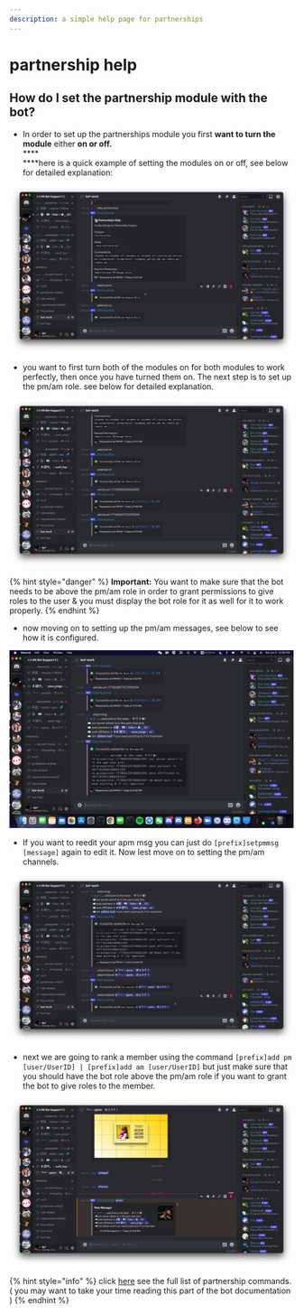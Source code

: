 ```yaml
---
description: a simple help page for partnerships
---
```


# partnership help

## How do I set the partnership module with the bot?

* In order to set up the partnerships module you first **want to turn the module** either **on or off.**\
  ****\
  ****here is a quick example of setting the modules on or off, see below for detailed explanation:

![](<../.gitbook/assets/image (6).png>)

* you want to first turn both of the modules on for both modules to work perfectly, then once you have turned them on. The next step is to set up the pm/am role. see below for detailed explanation.&#x20;

![](<../.gitbook/assets/image (7).png>)

{% hint style="danger" %}
**Important:** You want to make sure that the bot needs to be above the pm/am role in order to grant permissions to give roles to the user & you must display the bot role for it as well for it to work properly.
{% endhint %}

* now moving on to setting up the pm/am messages, see below to see how it is configured.

![](<../.gitbook/assets/image (8).png>)

* If you want to reedit your apm msg you can just do `[prefix]setpmmsg [message]` again to edit it. Now lest move on to setting the pm/am channels.

![](<../.gitbook/assets/image (9).png>)

* next we are going to rank a member using the command `[prefix]add pm [user/UserID] | [prefix]add am [user/UserID]` but just make sure that you should have the bot role above the pm/am role if you want to grant the bot to give roles to the member.&#x20;

![and viola thats it!](<../.gitbook/assets/image (10).png>)

{% hint style="info" %}
click [here](https://kbot.gitbook.io/kbot-documentation/partnership-system) see the full list of partnership commands.\
( you may want to take your time reading this part of the bot documentation )
{% endhint %}


